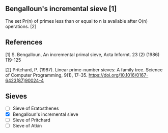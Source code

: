 ## Bengalloun's incremental sieve [1]
  The set Pr(n) of primes less than or equal to n is available after O(n) operations. [2]

## References

[1] S. Bengalloun, An incremental primal sieve, Acta Informt. 23 (2) (1986) 119-125

[2] Pritchard, P. (1987). Linear prime-number sieves: A family tree. Science of Computer Programming, 9(1), 17–35. https://doi.org/10.1016/0167-6423(87)90024-4

## Sieves
- [ ] Sieve of Eratosthenes
- [x] Bengalloun's incremental sieve
- [ ] Sieve of Pritchard
- [ ] Sieve of Atkin
